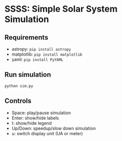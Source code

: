 # SSSS: Simple Solar System Simulation

## Requirements

- astropy: `pip install astropy`
- matplotlib: `pip install matplotlib`
- yaml: `pip install PyYAML`

## Run simulation

`python sim.py`

## Controls

- Space: play/pause simulation
- Enter: show/hide labels
- t: show/hide legend
- Up/Down: speedup/slow down simulation
- u: switch display unit (UA or meter)
